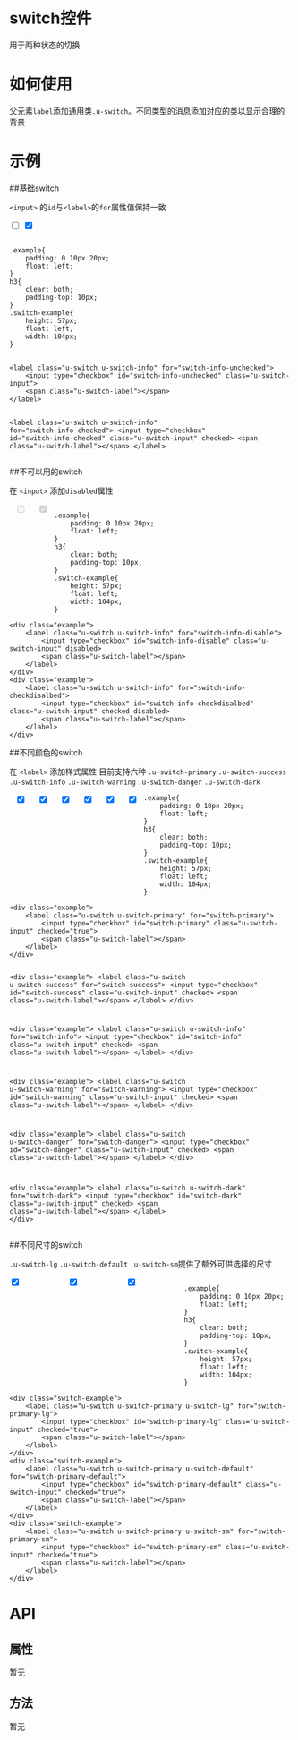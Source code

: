 # switch控件

用于两种状态的切换

# 如何使用

父元素`label`添加通用类`.u-switch`。不同类型的消息添加对应的类以显示合理的背景

# 示例


##基础switch

`<input>` 的`id`与`<label>`的`for`属性值保持一致
<div class="example-content ex-hide"><style>
.example{
    padding: 0 10px 20px;
    float: left;
}
h3{
    clear: both;
    padding-top: 10px;
}
.switch-example{    
    height: 57px;
    float: left;
    width: 104px;
}

</style></div>
<div class="example-content">
<label class="u-switch u-switch-info" for="switch-info-unchecked">
    <input type="checkbox" id="switch-info-unchecked" class="u-switch-input">
    <span class="u-switch-label"></span>
</label>

<label class="u-switch u-switch-info" for="switch-info-checked">
    <input type="checkbox" id="switch-info-checked" class="u-switch-input" checked>
    <span class="u-switch-label"></span>
</label></div>
<div class="examples-code"><pre><code>
.example{
    padding: 0 10px 20px;
    float: left;
}
h3{
    clear: both;
    padding-top: 10px;
}
.switch-example{    
    height: 57px;
    float: left;
    width: 104px;
}
</code></pre>
</div>
<div class="examples-code"><pre><code>
&lt;label class="u-switch u-switch-info" for="switch-info-unchecked">
    &lt;input type="checkbox" id="switch-info-unchecked" class="u-switch-input">
    &lt;span class="u-switch-label">&lt;/span>
&lt;/label>

&lt;label class="u-switch u-switch-info" for="switch-info-checked">
    &lt;input type="checkbox" id="switch-info-checked" class="u-switch-input" checked>
    &lt;span class="u-switch-label">&lt;/span>
&lt;/label></code></pre>
</div>

##不可以用的switch

在 `<input>` 添加`disabled`属性
<div class="example-content ex-hide"><style>
.example{
    padding: 0 10px 20px;
    float: left;
}
h3{
    clear: both;
    padding-top: 10px;
}
.switch-example{    
    height: 57px;
    float: left;
    width: 104px;
}

</style></div>
<div class="example-content"><div class="example">
    <label class="u-switch u-switch-info" for="switch-info-disable">
        <input type="checkbox" id="switch-info-disable" class="u-switch-input" disabled>
        <span class="u-switch-label"></span>
    </label>
</div>
<div class="example">
    <label class="u-switch u-switch-info" for="switch-info-checkdisalbed">
        <input type="checkbox" id="switch-info-checkdisalbed" class="u-switch-input" checked disabled>
        <span class="u-switch-label"></span>
    </label>
</div></div>
<div class="examples-code"><pre><code>
.example{
    padding: 0 10px 20px;
    float: left;
}
h3{
    clear: both;
    padding-top: 10px;
}
.switch-example{    
    height: 57px;
    float: left;
    width: 104px;
}
</code></pre>
</div>
<div class="examples-code"><pre><code>&lt;div class="example">
    &lt;label class="u-switch u-switch-info" for="switch-info-disable">
        &lt;input type="checkbox" id="switch-info-disable" class="u-switch-input" disabled>
        &lt;span class="u-switch-label">&lt;/span>
    &lt;/label>
&lt;/div>
&lt;div class="example">
    &lt;label class="u-switch u-switch-info" for="switch-info-checkdisalbed">
        &lt;input type="checkbox" id="switch-info-checkdisalbed" class="u-switch-input" checked disabled>
        &lt;span class="u-switch-label">&lt;/span>
    &lt;/label>
&lt;/div></code></pre>
</div>

##不同颜色的switch

在 `<label>` 添加样式属性
目前支持六种 `.u-switch-primary` `.u-switch-success` `.u-switch-info` `.u-switch-warning` `.u-switch-danger` `.u-switch-dark`
<div class="example-content ex-hide"><style>.example{
    padding: 0 10px 20px;
    float: left;
}
h3{
    clear: both;
    padding-top: 10px;
}
.switch-example{    
    height: 57px;
    float: left;
    width: 104px;
}
</style></div>
<div class="example-content"><div class="example">
    <label class="u-switch u-switch-primary" for="switch-primary">
        <input type="checkbox" id="switch-primary" class="u-switch-input" checked="true">
        <span class="u-switch-label"></span>
    </label>
</div>

<div class="example">
    <label class="u-switch u-switch-success" for="switch-success">
        <input type="checkbox" id="switch-success" class="u-switch-input" checked>
        <span class="u-switch-label"></span>
    </label>
</div>

<div class="example">
    <label class="u-switch u-switch-info" for="switch-info">
        <input type="checkbox" id="switch-info" class="u-switch-input" checked>
        <span class="u-switch-label"></span>
    </label>
</div>

<div class="example">
    <label class="u-switch u-switch-warning" for="switch-warning">
        <input type="checkbox" id="switch-warning" class="u-switch-input" checked>
        <span class="u-switch-label"></span>
    </label>
</div>

<div class="example">
    <label class="u-switch u-switch-danger" for="switch-danger">
        <input type="checkbox" id="switch-danger" class="u-switch-input" checked>
        <span class="u-switch-label"></span>
    </label>
</div>

<div class="example">
    <label class="u-switch u-switch-dark" for="switch-dark">
        <input type="checkbox" id="switch-dark" class="u-switch-input" checked>
        <span class="u-switch-label"></span>
    </label>
</div></div>
<div class="examples-code"><pre><code>.example{
    padding: 0 10px 20px;
    float: left;
}
h3{
    clear: both;
    padding-top: 10px;
}
.switch-example{    
    height: 57px;
    float: left;
    width: 104px;
}</code></pre>
</div>
<div class="examples-code"><pre><code>&lt;div class="example">
    &lt;label class="u-switch u-switch-primary" for="switch-primary">
        &lt;input type="checkbox" id="switch-primary" class="u-switch-input" checked="true">
        &lt;span class="u-switch-label">&lt;/span>
    &lt;/label>
&lt;/div>

&lt;div class="example">
    &lt;label class="u-switch u-switch-success" for="switch-success">
        &lt;input type="checkbox" id="switch-success" class="u-switch-input" checked>
        &lt;span class="u-switch-label">&lt;/span>
    &lt;/label>
&lt;/div>

&lt;div class="example">
    &lt;label class="u-switch u-switch-info" for="switch-info">
        &lt;input type="checkbox" id="switch-info" class="u-switch-input" checked>
        &lt;span class="u-switch-label">&lt;/span>
    &lt;/label>
&lt;/div>

&lt;div class="example">
    &lt;label class="u-switch u-switch-warning" for="switch-warning">
        &lt;input type="checkbox" id="switch-warning" class="u-switch-input" checked>
        &lt;span class="u-switch-label">&lt;/span>
    &lt;/label>
&lt;/div>

&lt;div class="example">
    &lt;label class="u-switch u-switch-danger" for="switch-danger">
        &lt;input type="checkbox" id="switch-danger" class="u-switch-input" checked>
        &lt;span class="u-switch-label">&lt;/span>
    &lt;/label>
&lt;/div>

&lt;div class="example">
    &lt;label class="u-switch u-switch-dark" for="switch-dark">
        &lt;input type="checkbox" id="switch-dark" class="u-switch-input" checked>
        &lt;span class="u-switch-label">&lt;/span>
    &lt;/label>
&lt;/div></code></pre>
</div>

##不同尺寸的switch

`.u-switch-lg` `.u-switch-default` `.u-switch-sm`提供了额外可供选择的尺寸
<div class="example-content ex-hide"><style>
.example{
    padding: 0 10px 20px;
    float: left;
}
h3{
    clear: both;
    padding-top: 10px;
}
.switch-example{    
    height: 57px;
    float: left;
    width: 104px;
}

</style></div>
<div class="example-content"><div class="switch-example">
    <label class="u-switch u-switch-primary u-switch-lg" for="switch-primary-lg">
        <input type="checkbox" id="switch-primary-lg" class="u-switch-input" checked="true">
        <span class="u-switch-label"></span>
    </label>
</div>
<div class="switch-example">
    <label class="u-switch u-switch-primary u-switch-default" for="switch-primary-default">
        <input type="checkbox" id="switch-primary-default" class="u-switch-input" checked="true">
        <span class="u-switch-label"></span>
    </label>
</div>
<div class="switch-example">
    <label class="u-switch u-switch-primary u-switch-sm" for="switch-primary-sm">
        <input type="checkbox" id="switch-primary-sm" class="u-switch-input" checked="true">
        <span class="u-switch-label"></span>
    </label>
</div></div>
<div class="examples-code"><pre><code>
.example{
    padding: 0 10px 20px;
    float: left;
}
h3{
    clear: both;
    padding-top: 10px;
}
.switch-example{    
    height: 57px;
    float: left;
    width: 104px;
}
</code></pre>
</div>
<div class="examples-code"><pre><code>&lt;div class="switch-example">
    &lt;label class="u-switch u-switch-primary u-switch-lg" for="switch-primary-lg">
        &lt;input type="checkbox" id="switch-primary-lg" class="u-switch-input" checked="true">
        &lt;span class="u-switch-label">&lt;/span>
    &lt;/label>
&lt;/div>
&lt;div class="switch-example">
    &lt;label class="u-switch u-switch-primary u-switch-default" for="switch-primary-default">
        &lt;input type="checkbox" id="switch-primary-default" class="u-switch-input" checked="true">
        &lt;span class="u-switch-label">&lt;/span>
    &lt;/label>
&lt;/div>
&lt;div class="switch-example">
    &lt;label class="u-switch u-switch-primary u-switch-sm" for="switch-primary-sm">
        &lt;input type="checkbox" id="switch-primary-sm" class="u-switch-input" checked="true">
        &lt;span class="u-switch-label">&lt;/span>
    &lt;/label>
&lt;/div></code></pre>
</div>


<!--### 示例1

示例1说明

### 示例2

示例2说-->

# API

## 属性

暂无
<!--### 属性1

属性1说明

### 属性2

属性2说明-->

## 方法

暂无
<!--### 方法1

方法1说明

### 方法2

方法2说明-->
